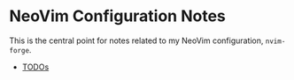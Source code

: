 # NeoVim Configuration Notes

This is the central point for notes related to my NeoVim configuration, `nvim-forge`.

- [TODOs](./todo.md) 

